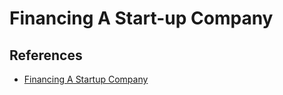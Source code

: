 # Financing A Start-up Company

## References

- [Financing A Startup Company](https://drive.google.com/file/d/1aEBsQi1ZD-dss46I7Jr6T-smu1qEQMDK/view)
